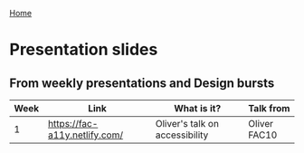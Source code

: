[Home](./README.md)

# Presentation slides

## From weekly presentations and Design bursts

| Week          | Link          | What is it?  | Talk from
| ------------- | ------------- | ------------ | ------------ |
| 1 | https://fac-a11y.netlify.com/ | Oliver's talk on accessibility | Oliver FAC10
